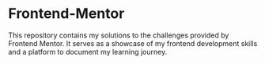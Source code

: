 # Frontend-Mentor
This repository contains my solutions to the challenges provided by Frontend Mentor. It serves as a showcase of my frontend development skills and a platform to document my learning journey.
